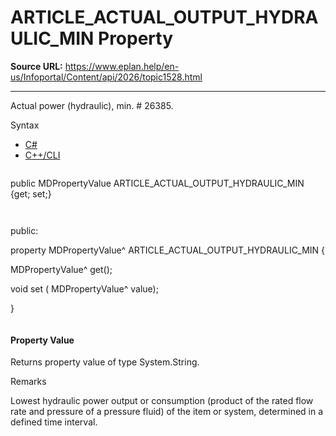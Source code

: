 # ARTICLE_ACTUAL_OUTPUT_HYDRAULIC_MIN Property

**Source URL:** https://www.eplan.help/en-us/Infoportal/Content/api/2026/topic1528.html

---

Actual power (hydraulic), min. # 26385.

Syntax

- [C#](#i-syntax-CS)
- [C++/CLI](#i-syntax-CPP2005)

```
```
public MDPropertyValue ARTICLE_ACTUAL_OUTPUT_HYDRAULIC_MIN {get; set;}
```
```

```
```
public:

property MDPropertyValue^ ARTICLE_ACTUAL_OUTPUT_HYDRAULIC_MIN {

   MDPropertyValue^ get();

   void set (    MDPropertyValue^ value);

}
```
```

#### Property Value

Returns property value of type System.String.

Remarks

Lowest hydraulic power output or consumption (product of the rated flow rate and pressure of a pressure fluid) of the item or system, determined in a defined time interval.
